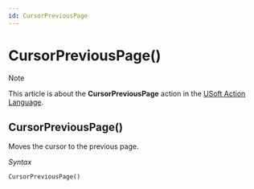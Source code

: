 ```yaml
---
id: CursorPreviousPage
---
```


# CursorPreviousPage()



> [!NOTE]
> This article is about the **CursorPreviousPage** action in the [USoft Action Language](/docs/Task%20flow/Action%20Language%20reference/USoft%20Action%20Language.md).

## **CursorPreviousPage()**

Moves the cursor to the previous page.

*Syntax*

```
CursorPreviousPage()
```

 